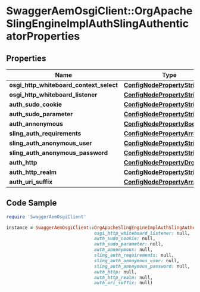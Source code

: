 # SwaggerAemOsgiClient::OrgApacheSlingEngineImplAuthSlingAuthenticatorProperties

## Properties

Name | Type | Description | Notes
------------ | ------------- | ------------- | -------------
**osgi_http_whiteboard_context_select** | [**ConfigNodePropertyString**](ConfigNodePropertyString.md) |  | [optional] 
**osgi_http_whiteboard_listener** | [**ConfigNodePropertyString**](ConfigNodePropertyString.md) |  | [optional] 
**auth_sudo_cookie** | [**ConfigNodePropertyString**](ConfigNodePropertyString.md) |  | [optional] 
**auth_sudo_parameter** | [**ConfigNodePropertyString**](ConfigNodePropertyString.md) |  | [optional] 
**auth_annonymous** | [**ConfigNodePropertyBoolean**](ConfigNodePropertyBoolean.md) |  | [optional] 
**sling_auth_requirements** | [**ConfigNodePropertyArray**](ConfigNodePropertyArray.md) |  | [optional] 
**sling_auth_anonymous_user** | [**ConfigNodePropertyString**](ConfigNodePropertyString.md) |  | [optional] 
**sling_auth_anonymous_password** | [**ConfigNodePropertyString**](ConfigNodePropertyString.md) |  | [optional] 
**auth_http** | [**ConfigNodePropertyDropDown**](ConfigNodePropertyDropDown.md) |  | [optional] 
**auth_http_realm** | [**ConfigNodePropertyString**](ConfigNodePropertyString.md) |  | [optional] 
**auth_uri_suffix** | [**ConfigNodePropertyArray**](ConfigNodePropertyArray.md) |  | [optional] 

## Code Sample

```ruby
require 'SwaggerAemOsgiClient'

instance = SwaggerAemOsgiClient::OrgApacheSlingEngineImplAuthSlingAuthenticatorProperties.new(osgi_http_whiteboard_context_select: null,
                                 osgi_http_whiteboard_listener: null,
                                 auth_sudo_cookie: null,
                                 auth_sudo_parameter: null,
                                 auth_annonymous: null,
                                 sling_auth_requirements: null,
                                 sling_auth_anonymous_user: null,
                                 sling_auth_anonymous_password: null,
                                 auth_http: null,
                                 auth_http_realm: null,
                                 auth_uri_suffix: null)
```


